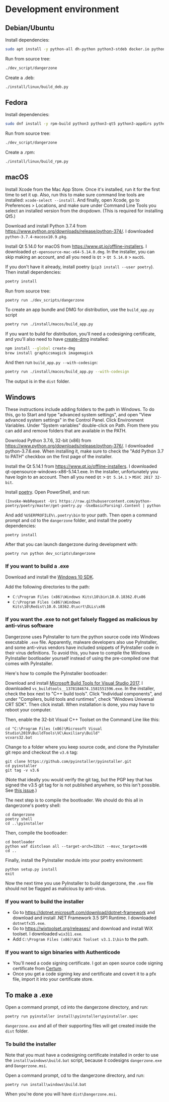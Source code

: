 # Development environment

## Debian/Ubuntu

Install dependencies:

```sh
sudo apt install -y python-all dh-python python3-stdeb docker.io python3 python3-pyqt5 python3-appdirs python3-click python3-xdg python3-requests
```

Run from source tree:

```sh
./dev_script/dangerzone
```

Create a .deb:

```sh
./install/linux/build_deb.py
```

## Fedora

Install dependencies:

```sh
sudo dnf install -y rpm-build python3 python3-qt5 python3-appdirs python3-click python3-pyxdg python3-requests podman
```

Run from source tree:

```sh
./dev_script/dangerzone
```

Create a .rpm:

```sh
./install/linux/build_rpm.py
```

## macOS

Install Xcode from the Mac App Store. Once it's installed, run it for the first time to set it up. Also, run this to make sure command line tools are installed: `xcode-select --install`. And finally, open Xcode, go to Preferences > Locations, and make sure under Command Line Tools you select an installed version from the dropdown. (This is required for installing Qt5.)

Download and install Python 3.7.4 from https://www.python.org/downloads/release/python-374/. I downloaded `python-3.7.4-macosx10.9.pkg`.

Install Qt 5.14.0 for macOS from https://www.qt.io/offline-installers. I downloaded `qt-opensource-mac-x64-5.14.0.dmg`. In the installer, you can skip making an account, and all you need is `Qt` > `Qt 5.14.0` > `macOS`.

If you don't have it already, install poetry (`pip3 install --user poetry`). Then install dependencies:

```sh
poetry install
```

Run from source tree:

```
poetry run ./dev_scripts/dangerzone
```

To create an app bundle and DMG for distribution, use the `build_app.py` script

```sh
poetry run ./install/macos/build_app.py
```

If you want to build for distribution, you'll need a codesigning certificate, and you'll also need to have [create-dmg](https://github.com/sindresorhus/create-dmg) installed:

```sh
npm install --global create-dmg
brew install graphicsmagick imagemagick
```

And then run `build_app.py --with-codesign`:

```sh
poetry run ./install/macos/build_app.py --with-codesign
```

The output is in the `dist` folder.

## Windows

These instructions include adding folders to the path in Windows. To do this, go to Start and type "advanced system settings", and open "View advanced system settings" in the Control Panel. Click Environment Variables. Under "System variables" double-click on Path. From there you can add and remove folders that are available in the PATH.

Download Python 3.7.6, 32-bit (x86) from https://www.python.org/downloads/release/python-376/. I downloaded python-3.7.6.exe. When installing it, make sure to check the "Add Python 3.7 to PATH" checkbox on the first page of the installer.

Install the Qt 5.14.1 from https://www.qt.io/offline-installers. I downloaded qt-opensource-windows-x86-5.14.1.exe. In the installer, unfortunately you have login to an account. Then all you need `Qt` > `Qt 5.14.1` > `MSVC 2017 32-bit`.

Install [poetry](https://python-poetry.org/). Open PowerShell, and run:

```
(Invoke-WebRequest -Uri https://raw.githubusercontent.com/python-poetry/poetry/master/get-poetry.py -UseBasicParsing).Content | python
```

And add `%USERPROFILE%\.poetry\bin` to your path. Then open a command prompt and cd to the `dangerzone` folder, and install the poetry dependencies:

```
poetry install
```

After that you can launch dangerzone during development with:

```
poetry run python dev_scripts\dangerzone
```

### If you want to build a .exe

Download and install the [Windows 10 SDK](https://developer.microsoft.com/en-US/windows/downloads/windows-10-sdk/).

Add the following directories to the path:

* `C:\Program Files (x86)\Windows Kits\10\bin\10.0.18362.0\x86`
* `C:\Program Files (x86)\Windows Kits\10\Redist\10.0.18362.0\ucrt\DLLs\x86`

### If you want the .exe to not get falsely flagged as malicious by anti-virus software

Dangerzone uses PyInstaller to turn the python source code into Windows executable `.exe` file. Apparently, malware developers also use PyInstaller, and some anti-virus vendors have included snippets of PyInstaller code in their virus definitions. To avoid this, you have to compile the Windows PyInstaller bootloader yourself instead of using the pre-compiled one that comes with PyInstaller.

Here's how to compile the PyInstaller bootloader:

Download and install [Microsoft Build Tools for Visual Studio 2017](https://www.visualstudio.com/downloads/#build-tools-for-visual-studio-2019). I downloaded `vs_buildtools__1378184674.1581551596.exe`. In the installer, check the box next to "C++ build tools". Click "Individual components", and under "Compilers, build tools and runtimes", check "Windows Universal CRT SDK". Then click install. When installation is done, you may have to reboot your computer.

Then, enable the 32-bit Visual C++ Toolset on the Command Line like this:

```
cd "C:\Program Files (x86)\Microsoft Visual Studio\2019\BuildTools\VC\Auxiliary\Build"
vcvars32.bat
```

Change to a folder where you keep source code, and clone the PyInstaller git repo and checkout the `v3.6` tag:

```
git clone https://github.com/pyinstaller/pyinstaller.git
cd pyinstaller
git tag -v v3.6
```

(Note that ideally you would verify the git tag, but the PGP key that has signed the v3.5 git tag for is not published anywhere, so this isn't possible. See [this issue](https://github.com/pyinstaller/pyinstaller/issues/4430).)

The next step is to compile the bootloader. We should do this all in dangerzone's poetry shell:

```
cd dangerzone
poetry shell
cd ..\pyinstaller
```

Then, compile the bootloader:

```
cd bootloader
python waf distclean all --target-arch=32bit --msvc_targets=x86
cd ..
```

Finally, install the PyInstaller module into your poetry environment:

```
python setup.py install
exit
```

Now the next time you use PyInstaller to build dangerzone, the `.exe` file should not be flagged as malicious by anti-virus.

### If you want to build the installer

* Go to https://dotnet.microsoft.com/download/dotnet-framework and download and install .NET Framework 3.5 SP1 Runtime. I downloaded `dotnetfx35.exe`.
* Go to https://wixtoolset.org/releases/ and download and install WiX toolset. I downloaded `wix311.exe`.
* Add `C:\Program Files (x86)\WiX Toolset v3.1.1\bin` to the path.

### If you want to sign binaries with Authenticode

* You'll need a code signing certificate. I got an open source code signing certificate from [Certum](https://www.certum.eu/certum/cert,offer_en_open_source_cs.xml).
* Once you get a code signing key and certificate and covert it to a pfx file, import it into your certificate store.

## To make a .exe

Open a command prompt, cd into the dangerzone directory, and run:

```
poetry run pyinstaller install\pyinstaller\pyinstaller.spec
```

`dangerzone.exe` and all of their supporting files will get created inside the `dist` folder.

### To build the installer

Note that you must have a codesigning certificate installed in order to use the `install\windows\build.bat` script, because it codesigns `dangerzone.exe` and `Dangerzone.msi`.

Open a command prompt, cd to the dangerzone directory, and run:

```
poetry run install\windows\build.bat
```

When you're done you will have `dist\Dangerzone.msi`.
